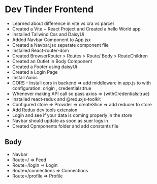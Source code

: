# Dev Tinder Frontend

- Learned about difference in vite vs cra vs parcel
- Created a Vite + React Project and Created a hello World app
- Installed Tailwind Css and DaisyUi
- Added Navbar Component to App.jsx
- Created a Navbar.jsx seperate component file
- Installed React-router-dom
- Created BrowserRouter > Routes > Route/ Body > RouteChildren
- Created an Outlet in Body Component
- Created a Footer using daisyUi
- Created a Login Page
- Install Axios
- CORS - Install cors in backend => add middleware in app.js to with configuration: origin , credentials:true
- Whenever making API call so pass axios => {withCredentials:true}
- Installed react-redux and @reduxjs-toolkit
- Configured store => Provider => createSlice => add reducer to store
- Add Redux dev tools extension
- Login and see if your data is coming properly in the store
- Navbar should update as soon as suer logs in
- Created Cpmponents folder and add constants file


## Body

- Navbar
- Route=/ => Feed
- Route=/login => Login
- Route=/connections => Connections
- Route=/profile => Profile